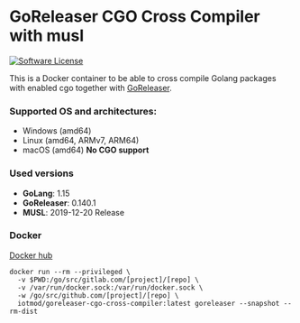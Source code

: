 # GoReleaser CGO Cross Compiler with musl

[![Software License](https://img.shields.io/badge/license-MIT-brightgreen.svg?style=for-the-badge)](/LICENSE)

This is a Docker container to be able to cross compile Golang packages with enabled cgo together with [GoReleaser](https://goreleaser.com/).

### Supported OS and architectures:

- Windows (amd64)
- Linux (amd64, ARMv7, ARM64)
- macOS (amd64) **No CGO support**

### Used versions

- **GoLang**: 1.15
- **GoReleaser**: 0.140.1
- **MUSL**: 2019-12-20 Release

### Docker

[Docker hub](https://hub.docker.com/r/iotmod/goreleaser-cgo-cross-compiler)

```Docker
docker run --rm --privileged \
  -v $PWD:/go/src/gitlab.com/[project]/[repo] \
  -v /var/run/docker.sock:/var/run/docker.sock \
  -w /go/src/github.com/[project]/[repo] \
  iotmod/goreleaser-cgo-cross-compiler:latest goreleaser --snapshot --rm-dist
```
